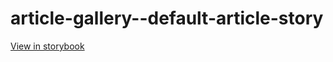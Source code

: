 # article-gallery--default-article-story

[View in storybook](https://raw.githack.com/Independent-Digital-News-and-Media-Ltd/standard-pwamp-sb/PR-306-sb/index.html?path=/story/article-gallery--default-article-story)